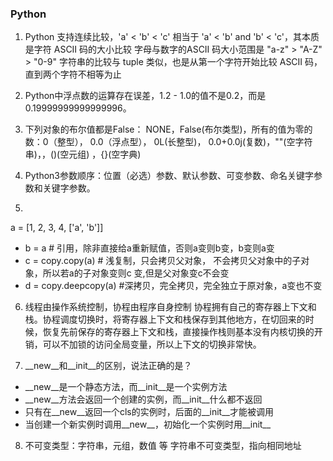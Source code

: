 
### Python 
1.  Python 支持连续比较，'a' < 'b' < 'c' 相当于 'a' < 'b' and 'b' < 'c'，其本质是字符 ASCII 码的大小比较 
字母与数字的ASCII 码大小范围是 "a-z" > "A-Z" > "0-9"
字符串的比较与 tuple 类似，也是从第一个字符开始比较 ASCII 码，直到两个字符不相等为止 

2. Python中浮点数的运算存在误差，1.2 - 1.0的值不是0.2，而是0.19999999999999996。

3. 下列对象的布尔值都是False：
NONE，False(布尔类型)，所有的值为零的数：0（整型）， 0.0（浮点型）， 0L(长整型)， 0.0+0.0j(复数)，""(空字符串)，[](空列表)，()(空元组)
，{}(空字典)

4. Python3参数顺序：位置（必选）参数、默认参数、可变参数、命名关键字参数和关键字参数。

5. 
a = [1, 2, 3, 4, ['a', 'b']] 
- b = a     # 引用，除非直接给a重新赋值，否则a变则b变，b变则a变
- c = copy.copy(a)   # 浅复制，只会拷贝父对象， 不会拷贝父对象中的子对象，所以若a的子对象变则c 变,但是父对象变c不会变
- d = copy.deepcopy(a) #深拷贝，完全拷贝，完全独立于原对象，a变也不变 

6. 线程由操作系统控制，协程由程序自身控制 
协程拥有自己的寄存器上下文和栈。协程调度切换时，将寄存器上下文和栈保存到其他地方，在切回来的时候，恢复先前保存的寄存器上下文和栈，直接操作栈则基本没有内核切换的开销，可以不加锁的访问全局变量，所以上下文的切换非常快。 

7.  __new__和__init__的区别，说法正确的是？ 
- __new__是一个静态方法，而__init__是一个实例方法 
- __new__方法会返回一个创建的实例，而__init__什么都不返回 
-  只有在__new__返回一个cls的实例时，后面的__init__才能被调用 
-  当创建一个新实例时调用__new__，初始化一个实例时用__init__ 

8. 不可变类型：字符串，元组，数值 等 
字符串不可变类型，指向相同地址 
